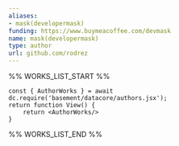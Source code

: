 ```yaml
---
aliases:
- mask(developermask)
funding: https://www.buymeacoffee.com/devmask
name: mask(developermask)
type: author
url: github.com/rodrez
---
```



%% WORKS_LIST_START %%

```datacorejsx
const { AuthorWorks } = await dc.require('basement/datacore/authors.jsx');
return function View() {
    return <AuthorWorks/>
}
```
%% WORKS_LIST_END %%